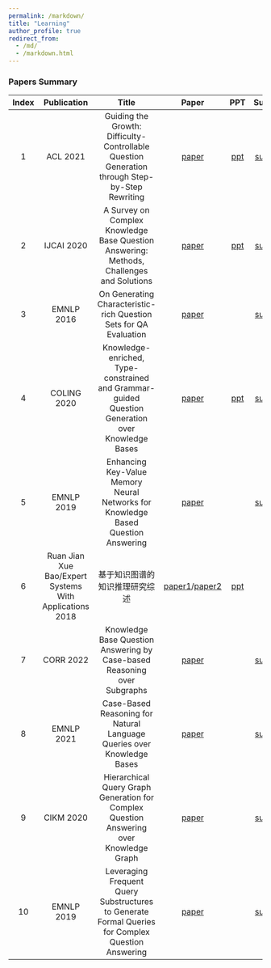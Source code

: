 ```yaml
---
permalink: /markdown/
title: "Learning"
author_profile: true
redirect_from: 
  - /md/
  - /markdown.html
---
```



### Papers Summary

| Index | Publication   | Title                                                                                         | Paper | PPT  |Summary|
| :------:| :------:        | :------------------------------------------------------------:                                  | :------:|:------:|:------: |     
| 1     | ACL 2021      | Guiding the Growth: Difficulty-Controllable Question Generation through Step-by-Step Rewriting| [paper](http://zhiqiang11.github.io/files/guiding_paper.pdf)|  [ppt](http://zhiqiang11.github.io/files/guiding_ppt.pdf)| [summary](http://zhiqiang11.github.io/files/guiding_summary.pdf)|
| 2     | IJCAI 2020      |A Survey on Complex Knowledge Base Question Answering: Methods, Challenges and Solutions| [paper](http://zhiqiang11.github.io/files/Complex_KBQA_survey.pdf)|  [ppt](http://zhiqiang11.github.io/files/Complex_KBQA_Survey_ppt.pdf)| [summary](http://zhiqiang11.github.io/files/complex_survey_summery.pdf)|
| 3     | EMNLP 2016      |On Generating Characteristic-rich Question Sets for QA Evaluation| [paper](http://zhiqiang11.github.io/files/Generating.pdf)|  | [summary](http://zhiqiang11.github.io/files/Characteristic_summery.pdf)|
| 4     | COLING 2020      |Knowledge-enriched, Type-constrained and Grammar-guided Question Generation over Knowledge Bases| [paper](http://zhiqiang11.github.io/files/Knowledge-enriched.pdf)|[ppt](http://zhiqiang11.github.io/files/Knowledge-enriched-ppt.pdf)  | [summary](http://zhiqiang11.github.io/files/Knowledge-enriched_summery.pdf)|
| 5     | EMNLP 2019      |Enhancing Key-Value Memory Neural Networks for Knowledge Based Question Answering| [paper](http://zhiqiang11.github.io/files/Enhancing.pdf)| | [summary](http://zhiqiang11.github.io/files/Enhancing_summery.pdf)|
| 6     | Ruan Jian Xue Bao/Expert Systems With Applications 2018      |基于知识图谱的知识推理研究综述| [paper1](http://zhiqiang11.github.io/files/resoning_survey_1.pdf)/[paper2](http://zhiqiang11.github.io/files/resoning_survey_2.pdf)|[ppt](http://zhiqiang11.github.io/files/resoning_ppt.pdf)  | 
| 7     | CORR 2022      |Knowledge Base Question Answering by Case-based Reasoning over Subgraphs| [paper](http://zhiqiang11.github.io/files/Subgraphs.pdf)| | [summary](http://zhiqiang11.github.io/files/Subgraphs-summery.pdf)|
| 8     | EMNLP 2021      |Case-Based Reasoning for Natural Language Queries over Knowledge Bases| [paper](http://zhiqiang11.github.io/files/Case-Based.pdf)| | [summary](http://zhiqiang11.github.io/files/Case-Based-summery.pdf)|
| 9     | CIKM 2020      |Hierarchical Query Graph Generation for Complex Question Answering over Knowledge Graph| [paper](http://zhiqiang11.github.io/files/Hierarchical.pdf)| | [summary](http://zhiqiang11.github.io/files/Hierarchical-summery.pdf)|
| 10     | EMNLP 2019      |Leveraging Frequent Query Substructures to Generate Formal Queries for Complex Question Answering| [paper](http://zhiqiang11.github.io/files/Leveraging.pdf)| | [summary](http://zhiqiang11.github.io/files/Leveraging-summery.pdf)|
